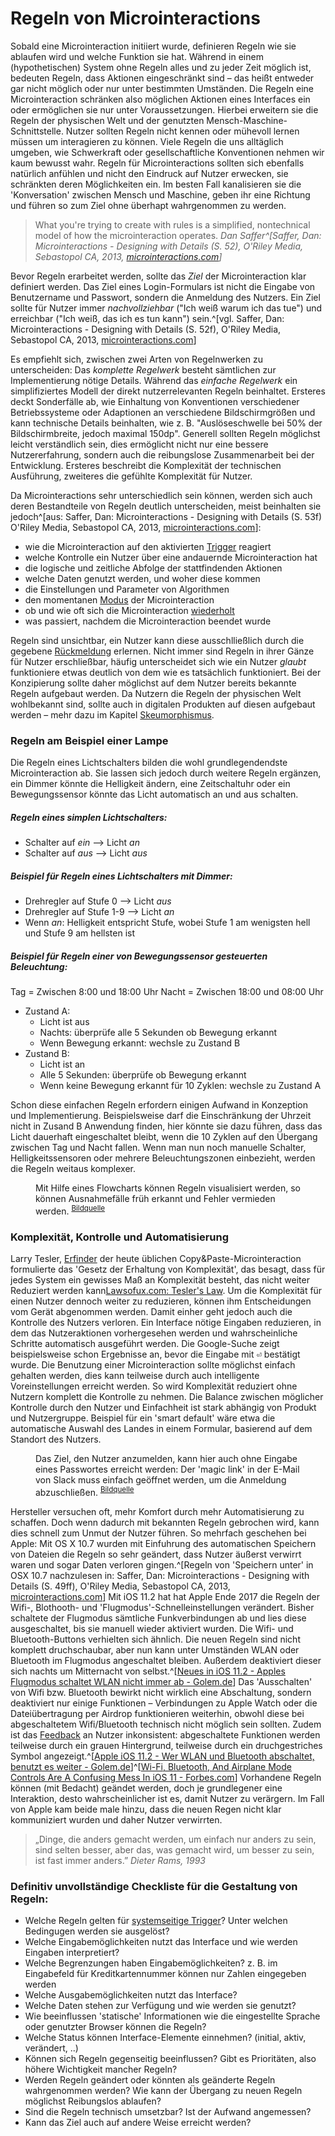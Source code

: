 # Regeln von Microinteractions

Sobald eine Microinteraction initiiert wurde, definieren Regeln wie sie ablaufen wird und welche Funktion sie hat. Während in einem (hypothetischen) System ohne Regeln alles und zu jeder Zeit möglich ist, bedeuten Regeln, dass Aktionen eingeschränkt sind – das heißt entweder gar nicht möglich oder nur unter bestimmten Umständen. Die Regeln eine Microinteraction schränken also möglichen Aktionen eines Interfaces ein oder ermöglichen sie nur unter Voraussetzungen. Hierbei erweitern sie die Regeln der physischen Welt und der genutzten Mensch-Maschine-Schnittstelle.
Nutzer sollten Regeln nicht kennen oder mühevoll lernen müssen um interagieren zu können. Viele Regeln die uns alltäglich umgeben, wie Schwerkraft oder gesellschaftliche Konventionen nehmen wir kaum bewusst wahr. Regeln für Microinteractions sollten sich ebenfalls natürlich anfühlen und nicht den Eindruck auf Nutzer erwecken, sie schränkten deren Möglichkeiten ein. Im besten Fall kanalisieren sie die 'Konversation' zwischen Mensch und Maschine, geben ihr eine Richtung und führen so zum Ziel ohne überhapt wahrgenommen zu werden.

> What you're trying to create with rules is a simplified, nontechnical model of how the microinteraction operates.
> <cite>Dan Saffer^[Saffer, Dan: Microinteractions - Designing with Details (S. 52), O'Riley Media, Sebastopol CA, 2013, [microinteractions.com](http://microinteractions.com/)]</cite>

Bevor Regeln erarbeitet werden, sollte das _Ziel_ der Microinteraction klar definiert werden. Das Ziel eines Login-Formulars ist nicht die Eingabe von Benutzername und Passwort, sondern die Anmeldung des Nutzers. Ein Ziel sollte für Nutzer immer _nachvollziehbar_ ("Ich weiß warum ich das tue") und erreichbar ("Ich weiß, das ich es tun kann") sein.^[vgl. Saffer, Dan: Microinteractions - Designing with Details (S. 52f), O'Riley Media, Sebastopol CA, 2013, [microinteractions.com](http://microinteractions.com/)]

Es empfiehlt sich, zwischen zwei Arten von Regelnwerken zu unterscheiden: Das _komplette Regelwerk_ besteht sämtlichen zur Implementierung nötige Details. Während das _einfache Regelwerk_ ein simplifiziertes Modell der direkt nutzerrelevanten Regeln beinhaltet. Ersteres deckt Sonderfälle ab, wie Einhaltung von Konventionen verschiedener Betriebssysteme oder Adaptionen an verschiedene Bildschirmgrößen und kann technische Details beinhalten, wie z. B. "Auslöseschwelle bei 50% der Bildschirmbreite, jedoch maximal 150dp".
Generell sollten Regeln möglichst leicht verständlich sein, dies ermöglicht nicht nur eine bessere Nutzererfahrung, sondern auch die reibungslose Zusammenarbeit bei der Entwicklung. Ersteres beschreibt die Komplexität der technischen Ausführung, zweiteres die gefühlte Komplexität für Nutzer.

Da Microinteractions sehr unterschiedlich sein können, werden sich auch deren Bestandteile von Regeln deutlich unterscheiden, meist beinhalten sie jedoch^[aus: Saffer, Dan: Microinteractions - Designing with Details (S. 53f) O'Riley Media, Sebastopol CA, 2013, [microinteractions.com](http://microinteractions.com/)]:

* wie die Microinteraction auf den aktivierten [Trigger](/triggers) reagiert
* welche Kontrolle ein Nutzer über eine andauernde Microinteraction hat
* die logische und zeitliche Abfolge der stattfindenden Aktionen
* welche Daten genutzt werden, und woher diese kommen
* die Einstellungen und Parameter von Algorithmen
* den momentanen [Modus](/loops-and-modes) der Microinteraction
* ob und wie oft sich die Microinteraction [wiederholt](/loops-and-modes)
* was passiert, nachdem die Microinteraction beendet wurde

Regeln sind unsichtbar, ein Nutzer kann diese ausschlließlich durch die gegebene [Rückmeldung](/feedback) erlernen. Nicht immer sind Regeln in ihrer Gänze für Nutzer erschließbar, häufig unterscheidet sich wie ein Nutzer _glaubt_ funktioniere etwas deutlich von dem wie es tatsächlich funktioniert. Bei der Konzipierung sollte daher möglichst auf dem Nutzer bereits bekannte Regeln aufgebaut werden. Da Nutzern die Regeln der physischen Welt wohlbekannt sind, sollte auch in digitalen Produkten auf diesen aufgebaut werden – mehr dazu im Kapitel [Skeumorphismus](/skeuomorphism).

### Regeln am Beispiel einer Lampe

Die Regeln eines Lichtschalters bilden die wohl grundlegendendste Microinteraction ab. Sie lassen sich jedoch durch weitere Regeln ergänzen, ein Dimmer könnte die Helligkeit ändern, eine Zeitschaltuhr oder ein Bewegungssensor könnte das Licht automatisch an und aus schalten.

##### Regeln eines simplen Lichtschalters:

* Schalter auf _ein_ --> Licht _an_
* Schalter auf _aus_ --> Licht _aus_

##### Beispiel für Regeln eines Lichtschalters mit Dimmer:

* Drehregler auf Stufe 0 --> Licht _aus_
* Drehregler auf Stufe 1-9 --> Licht _an_
* Wenn _an_: Helligkeit entspricht Stufe, wobei Stufe 1 am wenigsten hell und Stufe 9 am hellsten ist

##### Beispiel für Regeln einer von Bewegungssensor gesteuerten Beleuchtung:

Tag = Zwischen 8:00 und 18:00 Uhr
Nacht = Zwischen 18:00 und 08:00 Uhr

* Zustand A:
  * Licht ist aus
  * Nachts: überprüfe alle 5 Sekunden ob Bewegung erkannt
  * Wenn Bewegung erkannt: wechsle zu Zustand B
* Zustand B:
  * Licht ist an
  * Alle 5 Sekunden: überprüfe ob Bewegung erkannt
  * Wenn keine Bewegung erkannt für 10 Zyklen: wechsle zu Zustand A

Schon diese einfachen Regeln erfordern einigen Aufwand in Konzeption und Implementierung. Beispielsweise darf die Einschränkung der Uhrzeit nicht in Zusand B Anwendung finden, hier könnte sie dazu führen, dass das Licht dauerhaft eingeschaltet bleibt, wenn die 10 Zyklen auf den Übergang zwischen Tag und Nacht fallen. Wenn man nun noch manuelle Schalter, Helligkeitssensoren oder mehrere Beleuchtungszonen einbezieht, werden die Regeln weitaus komplexer.

<figure class="content-thin">
  <img data-src="/images/rules/flowchart.jpg">
  <figcaption>
    Mit Hilfe eines Flowcharts können Regeln visualisiert werden, so können Ausnahmefälle früh erkannt und Fehler vermieden werden. <!-- XXXX better example -->
    <sup><a href="https://www.nngroup.com/articles/wireflows/">Bildquelle</a></sup>
  </figcaption>
</figure>

### Komplexität, Kontrolle und Automatisierung

Larry Tesler, [Erfinder](/history) der heute üblichen Copy&Paste-Microinteraction formulierte das 'Gesetz der Erhaltung von Komplexität', das besagt, dass für jedes System ein gewisses Maß an Komplexität besteht, das nicht weiter Reduziert werden kann[Lawsofux.com: Tesler's Law](https://lawsofux.com/teslers-law). 
Um die Komplexität für einen Nutzer dennoch weiter zu reduzieren, können ihm Entscheidungen vom Gerät abgenommen werden. Damit einher geht jedoch auch die Kontrolle des Nutzers verloren. 
Ein Interface nötige Eingaben reduzieren, in dem das Nutzeraktionen vorhergesehen werden und wahrscheinliche Schritte automatisch ausgeführt werden. Die Google-Suche zeigt beispielsweise schon Ergebnisse an, bevor die Eingabe mit <kbd>⏎</kbd> bestätigt wurde. 
Die Benutzung einer Microinteraction sollte möglichst einfach gehalten werden, dies kann teilweise durch auch intelligente Voreinstellungen erreicht werden. So wird Komplexität reduziert ohne Nutzern komplett die Kontrolle zu nehmen. Die Balance zwischen möglicher Kontrolle durch den Nutzer und Einfachheit ist stark abhängig von Produkt und Nutzergruppe. Beispiel für ein 'smart default' wäre etwa die automatische Auswahl des Landes in einem Formular, basierend auf dem Standort des Nutzers. 

<figure class="content-thin">
  <img data-src="/images/rules/slack-magic-link.jpg">
  <figcaption>
    Das Ziel, den Nutzer anzumelden, kann hier auch ohne Eingabe eines Passwortes erreicht werden: Der 'magic link' in der E-Mail von Slack muss einfach geöffnet werden, um die Anmeldung abzuschließen.
    <sup><a href="http://joelcalifa.com/blog/patronizing-passwords/">Bildquelle</a></sup>
  </figcaption>
</figure>

Hersteller versuchen oft, mehr Komfort durch mehr Automatisierung zu schaffen. Doch wenn dadurch mit bekannten Regeln gebrochen wird, kann dies schnell zum Unmut der Nutzer führen. So mehrfach geschehen bei Apple: Mit OS X 10.7 wurden mit Einfuhrung des automatischen Speichern von Dateien die Regeln so sehr geändert, dass Nutzer äußerst verwirrt waren und sogar Daten verloren gingen.^[Regeln von 'Speichern unter' in OSX 10.7 nachzulesen in: Saffer, Dan: Microinteractions - Designing with Details (S. 49ff), O'Riley Media, Sebastopol CA, 2013, [microinteractions.com](http://microinteractions.com/)]
Mit iOS 11.2 hat hat Apple Ende 2017 die Regeln der Wifi-, Blothooth- und 'Flugmodus'-Schnelleinstellungen verändert. Bisher schaltete der Flugmodus sämtliche Funkverbindungen ab und lies diese ausgeschaltet, bis sie manuell wieder aktiviert wurden. Die Wifi- und Bluetooth-Buttons verhielten sich ähnlich. 
Die neuen Regeln sind nicht komplett druchschaubar, aber nun kann unter Umständen WLAN oder Bluetooth im Flugmodus angeschaltet bleiben. Außerdem deaktiviert dieser sich nachts um Mitternacht von selbst.^[[Neues in iOS 11.2 - Apples Flugmodus schaltet WLAN nicht immer ab - Golem.de](https://www.golem.de/news/neues-ios-11-2-apples-flugmodus-schaltet-wlan-nicht-immer-ab-1712-131582.html)] Das 'Ausschalten' von Wifi bzw. Bluetooth bewirkt nicht wirklich eine Abschaltung, sondern deaktiviert nur einige Funktionen – Verbindungen zu Apple Watch oder die Dateiübertragung per Airdrop funktionieren weiterhin, obwohl diese bei abgeschaltetem Wifi/Bluetooth technisch nicht möglich sein sollten.
Zudem ist das [Feedback](/feedback) an Nutzer inkonsistent: abgeschaltete Funktionen werden teilweise durch ein grauen Hintergrund, teilweise durch ein druchgestriches Symbol angezeigt.^[[Apple iOS 11.2 - Wer WLAN und Bluetooth abschaltet, benutzt es weiter - Golem.de](https://www.golem.de/news/apple-ios-11-wer-wlan-und-bluetooth-abschaltet-benutzt-es-weiter-1709-130177.html)]^[[Wi-Fi, Bluetooth, And Airplane Mode Controls Are A Confusing Mess In iOS 11 - Forbes.com](https://www.forbes.com/sites/anthonykarcz/2017/09/22/wi-fi-bluetooth-and-airplane-mode-controls-are-a-confusing-mess-in-ios-11/)]
Vorhandene Regeln können (mit Bedacht) geändet werden, doch je grundlegener eine Interaktion, desto wahrscheinlicher ist es, damit Nutzer zu verärgern. Im Fall von Apple kam beide male hinzu, dass die neuen Regen nicht klar kommuniziert wurden und daher Nutzer verwirrten.


> „Dinge, die anders gemacht werden, um einfach nur anders zu sein, sind selten besser, aber das, was gemacht wird, um besser zu sein, ist fast immer anders.”
> <cite>Dieter Rams, 1993</cite>

<!-- **Simplizität vs .Komplexität**

99pi 170+171: automation paradox:
Fly by wire system. Air France 447.
Automation acomodates incompetence, it is designed to do that.
Automation -> erosion of skills -> more automation.
Better: human centred automation. Make it a team player -->


### Definitiv unvollständige Checkliste für die Gestaltung von Regeln:

* Welche Regeln gelten für [systemseitige Trigger](/triggers)? Unter welchen Bedingugen werden sie ausgelöst?
* Welche Eingabemöglichkeiten nutzt das Interface und wie werden Eingaben interpretiert?
* Welche Begrenzungen haben Eingabemöglichkeiten? z. B. im Eingabefeld für Kreditkartennummer können nur Zahlen eingegeben werden
* Welche Ausgabemöglichkeiten nutzt das Interface?
* Welche Daten stehen zur Verfügung und wie werden sie genutzt?
* Wie beeinflussen 'statische' Informationen wie die eingestellte Sprache oder genutzter Browser können die Regeln?
* Welche Status können Interface-Elemente einnehmen? (initial, aktiv, verändert, ..)
* Können sich Regeln gegenseitig beeinflussen? Gibt es Prioritäten, also höhere Wichtigkeit mancher Regeln?
* Werden Regeln geändert oder könnten als geänderte Regeln wahrgenommen werden? Wie kann der Übergang zu neuen Regeln möglichst Reibungslos ablaufen?
* Sind die Regeln technisch umsetzbar? Ist der Aufwand angemessen? 
* Kann das Ziel auch auf andere Weise erreicht werden?



